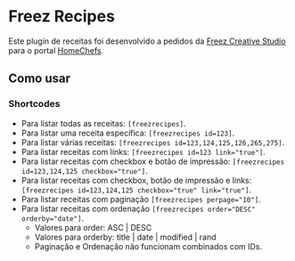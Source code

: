 # Freez Recipes
Este plugin de receitas foi desenvolvido a pedidos da [Freez Creative Studio](http://freez.com.br/) para o portal [HomeChefs](http://homechefs.com.br/).

## Como usar

### Shortcodes
* Para listar todas as receitas: `[freezrecipes]`.
* Para listar uma receita específica: `[freezrecipes id=123]`.
* Para listar várias receitas: `[freezrecipes id=123,124,125,126,265,275]`.
* Para listar receitas com links: `[freezrecipes id=123 link="true"]`.
* Para listar receitas com checkbox e botão de impressão: `[freezrecipes id=123,124,125 checkbox="true"]`.
* Para listar receitas com checkbox, botão de impressão e links: `[freezrecipes id=123,124,125 checkbox="true" link="true"]`.
* Para listar receitas com paginação `[freezrecipes perpage="10"]`.
* Para listar receitas com ordenação `[freezrecipes order="DESC" orderby="date"]`.
  * Valores para order: ASC | DESC
  * Valores para orderby: title | date | modified | rand
  * Paginação e Ordenação não funcionam combinados com IDs.